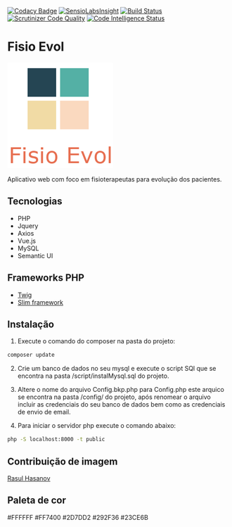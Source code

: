 [![Codacy Badge](https://api.codacy.com/project/badge/Grade/aed1697a919242f09d72fb40f7f9a251)](https://app.codacy.com/app/muka/fisio-evol?utm_source=github.com&utm_medium=referral&utm_content=samuelmattos/fisio-evol&utm_campaign=Badge_Grade_Dashboard)
[![SensioLabsInsight](https://insight.sensiolabs.com/projects/fb66fa9b-f354-4637-b1b0-3a8dd635ef3e/mini.png)](https://insight.sensiolabs.com/projects/fb66fa9b-f354-4637-b1b0-3a8dd635ef3e)
[![Build Status](https://scrutinizer-ci.com/g/samuelmattos/fisio-evol/badges/build.png?b=master)](https://scrutinizer-ci.com/g/samuelmattos/fisio-evol/build-status/master)
[![Scrutinizer Code Quality](https://scrutinizer-ci.com/g/samuelmattos/fisio-evol/badges/quality-score.png?b=master)](https://scrutinizer-ci.com/g/samuelmattos/fisio-evol/?branch=master)
[![Code Intelligence Status](https://scrutinizer-ci.com/g/samuelmattos/fisio-evol/badges/code-intelligence.svg?b=master)](https://scrutinizer-ci.com/code-intelligence)
# Fisio  Evol
![Logo Fisio Evol](https://raw.githubusercontent.com/samuelmattos/fisio-evol/develop/public/Assets/img/logo.png)

Aplicativo web com foco em fisioterapeutas para evolução dos pacientes.
## Tecnologias
* PHP
* Jquery
* Axios
* Vue.js
* MySQL
* Semantic UI
## Frameworks PHP
* [Twig](https://twig.symfony.com/)
* [Slim framework](https://www.slimframework.com/)
## Instalação
1. Execute o comando do composer na pasta do projeto:
```sh
composer update
```
2. Crie um banco de dados no seu mysql e execute o script SQl que se encontra na pasta /script/instalMysql.sql do projeto.

3. Altere o nome do arquivo Config.bkp.php para Config.php este arquico se encontra na pasta /config/ do projeto, após renomear o arquivo incluir as credenciais do seu banco de dados bem como as credenciais de envio de email.

4. Para iniciar o servidor php execute o comando abaixo:
```sh
php -S localhost:8000 -t public
```
## Contribuição de imagem
[Rasul Hasanov](https://www.iconfinder.com/rasulh)

## Paleta de cor

#FFFFFF
#FF7400
#2D7DD2
#292F36
#23CE6B